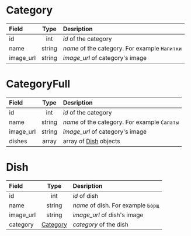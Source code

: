 # Category

Field     | Type        | Desription
:-------- | :---------: | :---------------------------- 
id        | int         | *id* of the category              
name      | string      | *name* of the category. For example `Напитки` 
image_url | string      | *image_url* of category's image 

# CategoryFull
Field     | Type        | Desription
:-------- | :---------: | :---------------------------- 
id        | int         | *id* of the category              
name      | string      | *name* of the category. For example `Салаты` 
image_url | string      | *image_url* of category's image 
dishes    | array       | array of [Dish](#dish) objects 


# Dish

Field     | Type                       | Desription
:-------- | :------------------------: | :---------------------------- 
id        | int                        | *id* of dish              
name      | string                     | *name* of dish. For example `Борщ` 
image_url | string                     | *image_url* of dish's image 
category  | [Category](#category)      | *category* of the dish 

